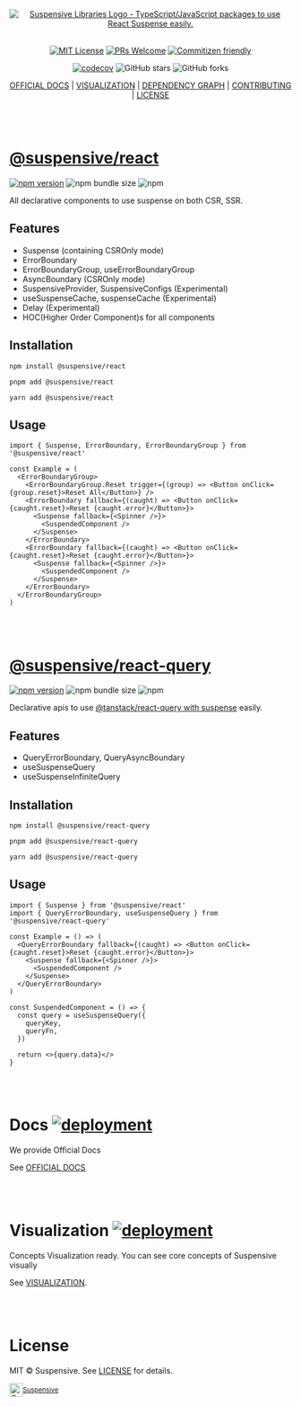 <div align="center">
  <a href="https://suspensive.org" title="Suspensive Libraries - TypeScript/JavaScript packages to use React Suspense easily">
    <img src="https://raw.githubusercontent.com/suspensive/react/main/websites/docs/static/banner.png" alt="Suspensive Libraries Logo - TypeScript/JavaScript packages to use React Suspense easily." />
  </a>
</div>

<br/>

<div align="center">

[![MIT License](https://img.shields.io/badge/license-MIT-blue.svg?style=for-the-badge&color=61DAFB)](https://github.com/suspensive/react/blob/main/LICENSE) [![PRs Welcome](https://img.shields.io/badge/PRs-welcome-deepgreen.svg?style=for-the-badge&color=blue)](https://github.com/suspensive/react/pulls) [![Commitizen friendly](https://img.shields.io/badge/commitizen-friendly-deepgreen.svg?style=for-the-badge&color=blue)](http://commitizen.github.io/cz-cli/)

[![codecov](https://codecov.io/gh/suspensive/react/branch/main/graph/badge.svg?token=H4VQ71NJ16)](https://codecov.io/gh/suspensive/react) ![GitHub stars](https://img.shields.io/github/stars/suspensive/react?style=social) ![GitHub forks](https://img.shields.io/github/forks/suspensive/react?style=social) 

</div>

<div align="center">

[OFFICIAL DOCS](https://suspensive.org) | [VISUALIZATION](https://visualization.suspensive.org) | [DEPENDENCY GRAPH](https://graph.suspensive.org) | [CONTRIBUTING](https://github.com/suspensive/react/pulls) | [LICENSE](./LICENSE)

</div>

<br/>
<br/>

# [@suspensive/react](https://suspensive.org/docs/react/README.i18n)

[![npm version](https://img.shields.io/npm/v/@suspensive/react?color=61DAFB)](https://www.npmjs.com/package/@suspensive/react) ![npm bundle size](https://img.shields.io/bundlephobia/minzip/@suspensive/react?color=blue) ![npm](https://img.shields.io/npm/dm/@suspensive/react?color=blue)

All declarative components to use suspense on both CSR, SSR.

## Features

- Suspense (containing CSROnly mode)
- ErrorBoundary
- ErrorBoundaryGroup, useErrorBoundaryGroup
- AsyncBoundary (CSROnly mode)
- SuspensiveProvider, SuspensiveConfigs (Experimental)
- useSuspenseCache, suspenseCache (Experimental)
- Delay (Experimental)
- HOC(Higher Order Component)s for all components

## Installation

```shell
npm install @suspensive/react
```

```shell
pnpm add @suspensive/react
```

```shell
yarn add @suspensive/react
```

## Usage

```tsx
import { Suspense, ErrorBoundary, ErrorBoundaryGroup } from '@suspensive/react'

const Example = (
  <ErrorBoundaryGroup>
    <ErrorBoundaryGroup.Reset trigger={(group) => <Button onClick={group.reset}>Reset All</Button>} />
    <ErrorBoundary fallback={(caught) => <Button onClick={caught.reset}>Reset {caught.error}</Button>}>
      <Suspense fallback={<Spinner />}>
        <SuspendedComponent />
      </Suspense>
    </ErrorBoundary>
    <ErrorBoundary fallback={(caught) => <Button onClick={caught.reset}>Reset {caught.error}</Button>}>
      <Suspense fallback={<Spinner />}>
        <SuspendedComponent />
      </Suspense>
    </ErrorBoundary>
  </ErrorBoundaryGroup>
)
```

<br/>
<br/>

# [@suspensive/react-query](https://suspensive.org/docs/react-query/README.i18n)

[![npm version](https://img.shields.io/npm/v/@suspensive/react-query?color=61DAFB)](https://www.npmjs.com/package/@suspensive/react-query) ![npm bundle size](https://img.shields.io/bundlephobia/minzip/@suspensive/react-query?color=blue) ![npm](https://img.shields.io/npm/dm/@suspensive/react-query?color=blue)

Declarative apis to use [@tanstack/react-query with suspense](https://tanstack.com/query/v4/docs/guides/suspense) easily.

## Features

- QueryErrorBoundary, QueryAsyncBoundary
- useSuspenseQuery
- useSuspenseInfiniteQuery

## Installation

```shell
npm install @suspensive/react-query
```

```shell
pnpm add @suspensive/react-query
```

```shell
yarn add @suspensive/react-query
```

## Usage

```tsx
import { Suspense } from '@suspensive/react'
import { QueryErrorBoundary, useSuspenseQuery } from '@suspensive/react-query'

const Example = () => (
  <QueryErrorBoundary fallback={(caught) => <Button onClick={caught.reset}>Reset {caught.error}</Button>}>
    <Suspense fallback={<Spinner />}>
      <SuspendedComponent />
    </Suspense>
  </QueryErrorBoundary>
)

const SuspendedComponent = () => {
  const query = useSuspenseQuery({
    queryKey,
    queryFn,
  })

  return <>{query.data}</>
}
```

<br/>
<br/>

# Docs [![deployment](https://img.shields.io/github/deployments/suspensive/react/Production%20%E2%80%93%20docs?label=vercel&logo=vercel&logoColor=white)](https://suspensive.org)

We provide Official Docs

See [OFFICIAL DOCS](https://suspensive.org)

<br/>
<br/>

# Visualization [![deployment](https://img.shields.io/github/deployments/suspensive/react/Production%20%E2%80%93%20Visualization?label=vercel&logo=vercel&logoColor=white)](https://visualization.suspensive.org)

Concepts Visualization ready. You can see core concepts of Suspensive visually

See [VISUALIZATION](https://visualization.suspensive.org).

<br/>
<br/>

# License

MIT © Suspensive. See [LICENSE](./LICENSE) for details.

<div align="center">
  <a title="Suspensive" href="https://github.com/suspensive">
    <div style='display:flex; align-items:center;'>
      <img alt="Suspensive" src="https://raw.githubusercontent.com/suspensive/react/main/websites/docs/static/img/logo_notcropped.png" width="24">
      <sup>Suspensive</sup>
    </div>
  </a>
</div>
